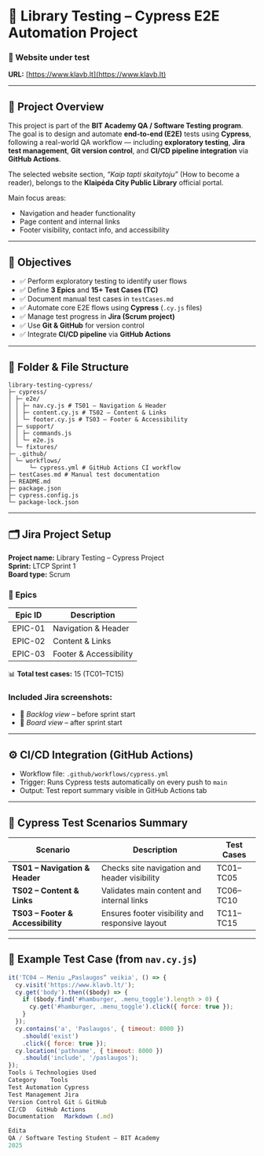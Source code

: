 # 📘 Library Testing – Cypress E2E Automation Project

### 🔗 Website under test  
**URL:** [https://www.klavb.lt](https://www.klavb.lt)

---

## 🧭 Project Overview

This project is part of the **BIT Academy QA / Software Testing program**.  
The goal is to design and automate **end-to-end (E2E)** tests using **Cypress**, following a real-world QA workflow — including **exploratory testing**, **Jira test management**, **Git version control**, and **CI/CD pipeline integration** via **GitHub Actions**.

The selected website section, *“Kaip tapti skaitytoju”* (How to become a reader), belongs to the **Klaipėda City Public Library** official portal.  

Main focus areas:
- Navigation and header functionality  
- Page content and internal links  
- Footer visibility, contact info, and accessibility  

---

## 🎯 Objectives

- ✅ Perform exploratory testing to identify user flows  
- ✅ Define **3 Epics** and **15+ Test Cases (TC)**  
- ✅ Document manual test cases in `testCases.md`  
- ✅ Automate core E2E flows using **Cypress** (`.cy.js` files)  
- ✅ Manage test progress in **Jira (Scrum project)**  
- ✅ Use **Git & GitHub** for version control  
- ✅ Integrate **CI/CD pipeline** via **GitHub Actions**

---

## 🧱 Folder & File Structure
```
library-testing-cypress/
├─ cypress/
│ ├─ e2e/
│ │ ├─ nav.cy.js # TS01 – Navigation & Header
│ │ ├─ content.cy.js # TS02 – Content & Links
│ │ └─ footer.cy.js # TS03 – Footer & Accessibility
│ ├─ support/
│ │ ├─ commands.js
│ │ └─ e2e.js
│ └─ fixtures/
├─ .github/
│ └─ workflows/
│     └─ cypress.yml # GitHub Actions CI workflow
├─ testCases.md # Manual test documentation
├─ README.md
├─ package.json
├─ cypress.config.js
└─ package-lock.json
```

---

## 🗂️ Jira Project Setup

**Project name:** Library Testing – Cypress Project  
**Sprint:** LTCP Sprint 1  
**Board type:** Scrum

### 🧩 Epics

| Epic ID | Description |
|----------|-------------|
| EPIC-01 | Navigation & Header |
| EPIC-02 | Content & Links |
| EPIC-03 | Footer & Accessibility |

📊 **Total test cases:** 15 (TC01–TC15)

### Included Jira screenshots:
- 🧾 *Backlog view* – before sprint start  
- 🚀 *Board view* – after sprint start  

---

## ⚙️ CI/CD Integration (GitHub Actions)

- Workflow file: `.github/workflows/cypress.yml`  
- Trigger: Runs Cypress tests automatically on every push to `main`  
- Output: Test report summary visible in GitHub Actions tab  

---

## 🧪 Cypress Test Scenarios Summary

| Scenario | Description | Test Cases |
|-----------|--------------|-------------|
| **TS01 – Navigation & Header** | Checks site navigation and header visibility | TC01–TC05 |
| **TS02 – Content & Links** | Validates main content and internal links | TC06–TC10 |
| **TS03 – Footer & Accessibility** | Ensures footer visibility and responsive layout | TC11–TC15 |

---

## 🧾 Example Test Case (from `nav.cy.js`)

```js
it('TC04 – Meniu „Paslaugos“ veikia', () => {
  cy.visit('https://www.klavb.lt/');
  cy.get('body').then(($body) => {
    if ($body.find('#hamburger, .menu_toggle').length > 0) {
      cy.get('#hamburger, .menu_toggle').click({ force: true });
    }
  });
  cy.contains('a', 'Paslaugos', { timeout: 8000 })
    .should('exist')
    .click({ force: true });
  cy.location('pathname', { timeout: 8000 })
    .should('include', '/paslaugos');
});
Tools & Technologies Used
Category	Tools
Test Automation	Cypress
Test Management	Jira
Version Control	Git & GitHub
CI/CD	GitHub Actions
Documentation	Markdown (.md)

Edita
QA / Software Testing Student – BIT Academy
2025